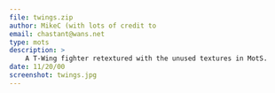 ```yaml
---
file: twings.zip
author: MikeC (with lots of credit to
email: chastant@wans.net
type: mots
description: >
    A T-Wing fighter retextured with the unused textures in MotS.
date: 11/20/00
screenshot: twings.jpg
---
```

